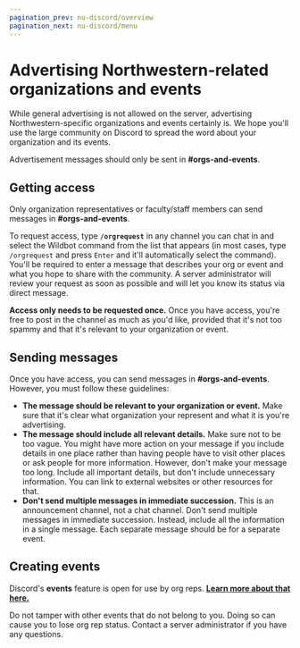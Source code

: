 ```yaml
---
pagination_prev: nu-discord/overview
pagination_next: nu-discord/menu
---
```


# Advertising Northwestern-related organizations and events

While general advertising is not allowed on the server, advertising Northwestern-specific organizations and events certainly is. We hope you'll use the large community on Discord to spread the word about your organization and its events.

Advertisement messages should only be sent in **#orgs-and-events**.

## Getting access

Only organization representatives or faculty/staff members can send messages in **#orgs-and-events**.

To request access, type **`/orgrequest`** in any channel you can chat in and select the Wildbot command from the list that appears (in most cases, type `/orgrequest` and press `Enter` and it'll automatically select the command). You'll be required to enter a message that describes your org or event and what you hope to share with the community. A server administrator will review your request as soon as possible and will let you know its status via direct message.

**Access only needs to be requested once.** Once you have access, you're free to post in the channel as much as you'd like, provided that it's not too spammy and that it's relevant to your organization or event.

## Sending messages

Once you have access, you can send messages in **#orgs-and-events**. However, you must follow these guidelines:

- **The message should be relevant to your organization or event.** Make sure that it's clear what organization your represent and what it is you're advertising.
- **The message should include all relevant details.** Make sure not to be too vague. You might have more action on your message if you include details in one place rather than having people have to visit other places or ask people for more information. However, don't make your message too long. Include all important details, but don't include unnecessary information. You can link to external websites or other resources for that.
- **Don't send multiple messages in immediate succession.** This is an announcement channel, not a chat channel. Don't send multiple messages in immediate succession. Instead, include all the information in a single message. Each separate message should be for a separate event.

## Creating events

Discord's **events** feature is open for use by org reps. [**Learn more about that here.**](https://support.discord.com/hc/en-us/articles/4409494125719-Scheduled-Events#docs-internal-guid-2f29ff97-7fff-1aeb-a5a9-a92834c856df)

Do not tamper with other events that do not belong to you. Doing so can cause you to lose org rep status. Contact a server administrator if you have any questions.
